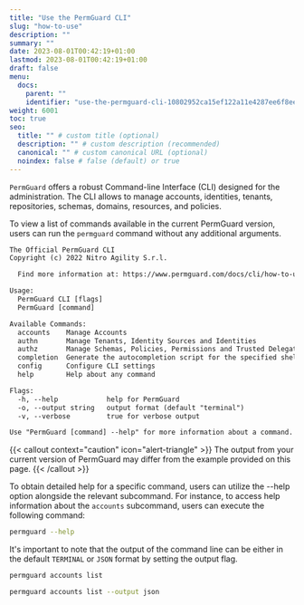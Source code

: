 ```yaml
---
title: "Use the PermGuard CLI"
slug: "how-to-use"
description: ""
summary: ""
date: 2023-08-01T00:42:19+01:00
lastmod: 2023-08-01T00:42:19+01:00
draft: false
menu:
  docs:
    parent: ""
    identifier: "use-the-permguard-cli-10802952ca15ef122a11e4287ee6f8ee"
weight: 6001
toc: true
seo:
  title: "" # custom title (optional)
  description: "" # custom description (recommended)
  canonical: "" # custom canonical URL (optional)
  noindex: false # false (default) or true
---
```


`PermGuard` offers a robust Command-line Interface (CLI) designed for the administration.
The CLI allows to manage accounts, identities, tenants, repositories, schemas, domains, resources, and policies.

To view a list of commands available in the current PermGuard version, users can run the `permguard` command without any additional arguments.

```txt
The Official PermGuard CLI
Copyright (c) 2022 Nitro Agility S.r.l.

  Find more information at: https://www.permguard.com/docs/cli/how-to-use/

Usage:
  PermGuard CLI [flags]
  PermGuard [command]

Available Commands:
  accounts    Manage Accounts
  authn       Manage Tenants, Identity Sources and Identities 
  authz       Manage Schemas, Policies, Permissions and Trusted Delegation
  completion  Generate the autocompletion script for the specified shell
  config      Configure CLI settings
  help        Help about any command

Flags:
  -h, --help            help for PermGuard
  -o, --output string   output format (default "terminal")
  -v, --verbose         true for verbose output

Use "PermGuard [command] --help" for more information about a command.
```

{{< callout context="caution" icon="alert-triangle" >}}
The output from your current version of PermGuard may differ from the example provided on this page.
{{< /callout >}}

To obtain detailed help for a specific command, users can utilize the --help option alongside the relevant subcommand.
For instance, to access help information about the `accounts` subcommand, users can execute the following command:

```bash
permguard --help
```

It's important to note that the output of the command line can be either in the default `TERMINAL` or `JSON` format by setting the output flag.

```bash
permguard accounts list
```

```bash
permguard accounts list --output json
```
